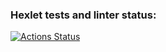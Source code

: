 ### Hexlet tests and linter status:
[![Actions Status](https://github.com/ShePlayedYou/frontend-project-11/actions/workflows/hexlet-check.yml/badge.svg)](https://github.com/ShePlayedYou/frontend-project-11/actions)